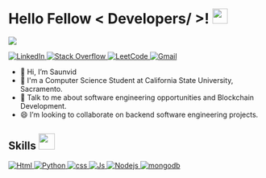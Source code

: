 <h1> Hello Fellow < Developers/ >! <img src = "https://raw.githubusercontent.com/MartinHeinz/MartinHeinz/master/wave.gif" width = 30px> </h1>
<p align='center'>
</p>

<p>
  <a href="https://github.com/DenverCoder1/readme-typing-svg"><img src="https://readme-typing-svg.herokuapp.com?&font=IBM+Plex+Sans&color=abcdef&size=20&lines=Welcome+to+my+GitHub+Profile!;I'm+a+Computer+Science+engineer" /></a>
</p>

   <a href="https://www.linkedin.com/in/saunvid-ganbavale-712b9a175/">
    <img alt="LinkedIn" src="https://img.shields.io/badge/LinkedIn-0077B5?style=for-the-badge&logo=linkedin&logoColor=white">
  </a>   
   <a href="https://stackoverflow.com/users/18101157/saunvid" target="_blank">
    <img alt="Stack Overflow" src="https://img.shields.io/badge/Stack_Overflow-FE7A16?style=for-the-badge&logo=stack-overflow&logoColor=white">
  </a>  

 <a href="https://leetcode.com/saunvidganbavale100/" target="_blank">
    <img alt="LeetCode" src="https://img.shields.io/badge/-LeetCode-FFA116?style=for-the-badge&logo=LeetCode&logoColor=black">
  </a>
   <a href="http://gmail.com/" target="_blank">
    <img alt="Gmail" src="https://img.shields.io/badge/Gmail-D14836?style=for-the-badge&logo=gmail&logoColor=white">
  </a>

- 👋 Hi, I’m Saunvid
- 💼 I'm a Computer Science Student at California State University, Sacramento.
- 💬 Talk to me about software engineering opportunities and Blockchain Development. 
- 😄 I’m looking to collaborate on backend software engineering projects.

<h2> Skills <img src = "https://media2.giphy.com/media/QssGEmpkyEOhBCb7e1/giphy.gif?cid=ecf05e47a0n3gi1bfqntqmob8g9aid1oyj2wr3ds3mg700bl&rid=giphy.gif" width = 32px> </h2>
 <a href="https://html.com/" target="_blank"> 
    <img alt="Html" src="https://img.shields.io/badge/HTML5-E34F26?style=for-the-badge&logo=html5&logoColor=white">
  </a> 

   <a href="https://www.python.org" target="_blank">
    <img alt="Python" src="https://img.shields.io/badge/Python-3776AB?style=for-the-badge&logo=python&logoColor=white">
  </a>

   <a href="https://www.w3.org/Style/CSS/Overview.en.html" target="_blank">
    <img alt="css" src="https://img.shields.io/badge/CSS3-1572B6?style=for-the-badge&logo=css3&logoColor=white">
  </a>

   <a href="https://www.javascript.com/" target="_blank">
    <img alt="Js" src="https://img.shields.io/badge/JavaScript-323330?style=for-the-badge&logo=javascript&logoColor=F7DF1E">
  </a>

   <a href="https://nodejs.org/en/" target="_blank">
    <img alt="Nodejs" src="https://img.shields.io/badge/Node.js-339933?style=for-the-badge&logo=nodedotjs&logoColor=white">
  </a>

   <a href="https://www.mongodb.com/" target="_blank">
    <img alt="mongodb" src="https://img.shields.io/badge/MongoDB-4EA94B?style=for-the-badge&logo=mongodb&logoColor=white">
  </a>





